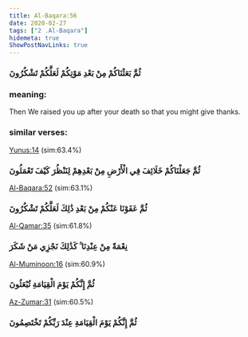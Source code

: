```yaml
---
title: Al-Baqara:56
date: 2020-02-27
tags: ["2 .Al-Baqara"]
hidemeta: true 
ShowPostNavLinks: true 
---
```

### ثُمَّ بَعَثْنَاكُمْ مِنْ بَعْدِ مَوْتِكُمْ لَعَلَّكُمْ تَشْكُرُونَ
### meaning: 
Then We raised you up after your death so that you might give thanks.
### similar verses: 

[Yunus:14](/10/14) (sim:63.4%)

### ثُمَّ جَعَلْنَاكُمْ خَلَائِفَ فِي الْأَرْضِ مِنْ بَعْدِهِمْ لِنَنْظُرَ كَيْفَ تَعْمَلُونَ

[Al-Baqara:52](/2/52) (sim:63.1%)

### ثُمَّ عَفَوْنَا عَنْكُمْ مِنْ بَعْدِ ذَٰلِكَ لَعَلَّكُمْ تَشْكُرُونَ

[Al-Qamar:35](/54/35) (sim:61.8%)

### نِعْمَةً مِنْ عِنْدِنَا ۚ كَذَٰلِكَ نَجْزِي مَنْ شَكَرَ

[Al-Muminoon:16](/23/16) (sim:60.9%)

### ثُمَّ إِنَّكُمْ يَوْمَ الْقِيَامَةِ تُبْعَثُونَ

[Az-Zumar:31](/39/31) (sim:60.5%)

### ثُمَّ إِنَّكُمْ يَوْمَ الْقِيَامَةِ عِنْدَ رَبِّكُمْ تَخْتَصِمُونَ
